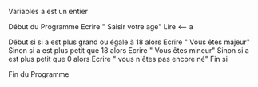 Variables
    a est un entier

Début du Programme
    Ecrire " Saisir votre age"
    Lire <-- a

Début si
    si 
        a est plus grand ou égale à 18
    alors
        Ecrire " Vous êtes majeur"
    Sinon si
        a est plus petit que 18
    alors
        Ecrire " Vous êtes mineur"
    Sinon si
        a est plus petit que 0
    alors 
        Ecrire " vous n'êtes pas encore né"
Fin si

Fin du Programme